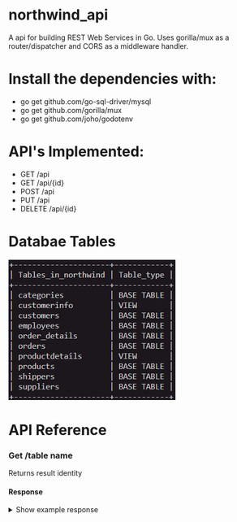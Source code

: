 # northwind_api

A api for building REST Web Services in Go. Uses gorilla/mux as a router/dispatcher and CORS as a middleware handler. 



# Install the dependencies with:

- go get github.com/go-sql-driver/mysql
- go get github.com/gorilla/mux
- go get github.com/joho/godotenv

 # API's Implemented:

- GET     /api
- GET     /api/{id} 
- POST    /api
- PUT     /api 
- DELETE  /api/{id}  

# Databae Tables 

![](images/3.PNG)

# API Reference

### Get  /table name 
   Returns result identity
 #### Response
   <details><summary>Show example response</summary>
   <p>
```json
  {
  "data": [
    {
        "ShipperID": 1,
        "CompanyName": "Speedy Express",
        "Phone": "(503) 555-9831"
    },
    {
        "ShipperID": 2,
        "CompanyName": "United Package",
        "Phone": "(503) 555-3199"
    }
  ]
}
```

### Get  /table name/{id}  
Returns a book by id
#### Response
   <details><summary>Show example response</summary>
   <p>
  ```json
 
    {
        "ShipperID": 1,
        "CompanyName": "Speedy Express",
        "Phone": "(503) 555-9831"
    }
   </p>
 ```
</details>
   
#### POST /table name  
Creates a new Column
#### Response
   <details><summary>Show example response</summary>
   <p>
 ```json
  {
  "data": [
    {
        "ShipperID": 1,
        "CompanyName": "Speedy Express",
        "Phone": "(503) 555-9831"
    }
  ]
}
```
    </p>
    </details>

### PUT  /table name 
Update existing Coloumn
#### Response
 <details><summary>Show example response</summary>
  <p>
   ```json
  {
  "data": [
    {
        "ShipperID": 2,
        "CompanyName": "United-Package",
        "Phone": "(503) 555-3199"
    }
  ]
}
```
    </p>
    </details>
     

### Delete /table name/{id}  

Delete an existing column by ID
#### Response
 <details><summary>Show example response</summary>
  <p>
   ```json
 {
    "result": "success"
  }
   ```
    </p>
    </details>
    

# Project is created with:

- Golang
- gorilla/mux
- joho/godotenv
- MYSQL

### How to run


# To start 
- Create a database in MySQL

- Create a file called .env 

- Configure credentials in .env

- In the database create the tables according to northwind.sql

- Compile with go run .

- Now you can test the API with postman, it will be on localhost:8000




